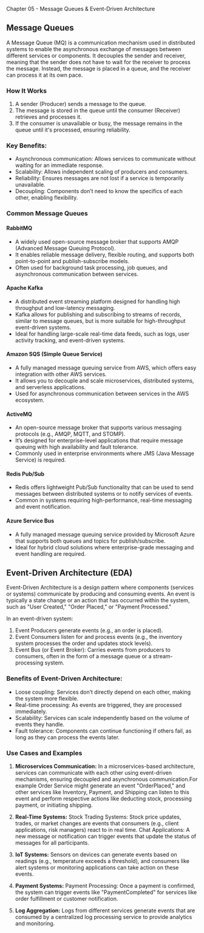 Chapter 05 - Message Queues & Event-Driven Architecture

## Message Queues
A Message Queue (MQ) is a communication mechanism used in distributed systems to enable the asynchronous exchange of messages between different services or components. It decouples the sender and receiver, meaning that the sender does not have to wait for the receiver to process the message. Instead, the message is placed in a queue, and the receiver can process it at its own pace.

### How It Works
1. A sender (Producer) sends a message to the queue.
2. The message is stored in the queue until the consumer (Receiver) retrieves and processes it.
3. If the consumer is unavailable or busy, the message remains in the queue until it's processed, ensuring reliability.

### Key Benefits:
- Asynchronous communication: Allows services to communicate without waiting for an immediate response.
- Scalability: Allows independent scaling of producers and consumers.
- Reliability: Ensures messages are not lost if a service is temporarily unavailable.
- Decoupling: Components don’t need to know the specifics of each other, enabling flexibility.

### Common Message Queues

#### **RabbitMQ**
- A widely used open-source message broker that supports AMQP (Advanced Message Queuing Protocol).
- It enables reliable message delivery, flexible routing, and supports both point-to-point and publish-subscribe models.
- Often used for background task processing, job queues, and asynchronous communication between services.

#### **Apache Kafka**
- A distributed event streaming platform designed for handling high throughput and low-latency messaging.
- Kafka allows for publishing and subscribing to streams of records, similar to message queues, but is more suitable for high-throughput event-driven systems.
- Ideal for handling large-scale real-time data feeds, such as logs, user activity tracking, and event-driven systems.

#### **Amazon SQS (Simple Queue Service)**
- A fully managed message queuing service from AWS, which offers easy integration with other AWS services.
- It allows you to decouple and scale microservices, distributed systems, and serverless applications.
- Used for asynchronous communication between services in the AWS ecosystem.

#### **ActiveMQ**
- An open-source message broker that supports various messaging protocols (e.g., AMQP, MQTT, and STOMP).
- It’s designed for enterprise-level applications that require message queuing with high availability and fault tolerance.
- Commonly used in enterprise environments where JMS (Java Message Service) is required.

#### **Redis Pub/Sub**
- Redis offers lightweight Pub/Sub functionality that can be used to send messages between distributed systems or to notify services of events.
- Common in systems requiring high-performance, real-time messaging and event notification.

#### **Azure Service Bus**
- A fully managed message queuing service provided by Microsoft Azure that supports both queues and topics for publish/subscribe.
- Ideal for hybrid cloud solutions where enterprise-grade messaging and event handling are required.

## Event-Driven Architecture (EDA)
Event-Driven Architecture is a design pattern where components (services or systems) communicate by producing and consuming events. An event is typically a state change or an action that has occurred within the system, such as "User Created," "Order Placed," or "Payment Processed."

In an event-driven system:
1. Event Producers generate events (e.g., an order is placed).
2. Event Consumers listen for and process events (e.g., the inventory system processes the order and updates stock levels).
3. Event Bus (or Event Broker): Carries events from producers to consumers, often in the form of a message queue or a stream-processing system.

### Benefits of Event-Driven Architecture:
- Loose coupling: Services don’t directly depend on each other, making the system more flexible.
- Real-time processing: As events are triggered, they are processed immediately.
- Scalability: Services can scale independently based on the volume of events they handle.
- Fault tolerance: Components can continue functioning if others fail, as long as they can process the events later.

### Use Cases and Examples
1. **Microservices Communication:**
In a microservices-based architecture, services can communicate with each other using event-driven mechanisms, ensuring decoupled and asynchronous communication.For example
Order Service might generate an event "OrderPlaced," and other services like Inventory, Payment, and Shipping can listen to this event and perform respective actions like deducting stock, processing payment, or initiating shipping.

3. **Real-Time Systems:**
Stock Trading Systems: Stock price updates, trades, or market changes are events that consumers (e.g., client applications, risk managers) react to in real time.
Chat Applications: A new message or notification can trigger events that update the status of messages for all participants.

4. **IoT Systems:**
Sensors on devices can generate events based on readings (e.g., temperature exceeds a threshold), and consumers like alert systems or monitoring applications can take action on these events.

5. **Payment Systems:**
Payment Processing: Once a payment is confirmed, the system can trigger events like "PaymentCompleted" for services like order fulfillment or customer notification.

6. **Log Aggregation:**
Logs from different services generate events that are consumed by a centralized log processing service to provide analytics and monitoring.
